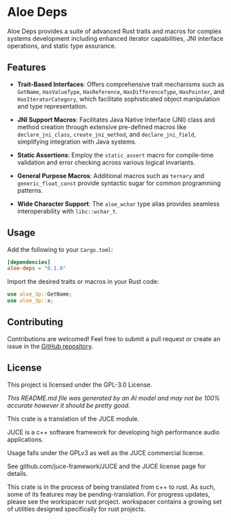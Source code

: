 # Aloe Deps

Aloe Deps provides a suite of advanced Rust traits and macros for complex systems development including enhanced iterator capabilities, JNI interface operations, and static type assurance.

## Features

- **Trait-Based Interfaces**: Offers comprehensive trait mechanisms such as `GetName`, `HasValueType`, `HasReference`, `HasDifferenceType`, `HasPointer`, and `HasIteratorCategory`, which facilitate sophisticated object manipulation and type representation.

- **JNI Support Macros**: Facilitates Java Native Interface (JNI) class and method creation through extensive pre-defined macros like `declare_jni_class`, `create_jni_method`, and `declare_jni_field`, simplifying integration with Java systems.

- **Static Assertions**: Employ the `static_assert` macro for compile-time validation and error checking across various logical invariants.

- **General Purpose Macros**: Additional macros such as `ternary` and `generic_float_const` provide syntactic sugar for common programming patterns.

- **Wide Character Support**: The `aloe_wchar` type alias provides seamless interoperability with `libc::wchar_t`.

## Usage

Add the following to your `Cargo.toml`:

```toml
[dependencies]
aloe-deps = "0.1.0"
```

Import the desired traits or macros in your Rust code:

```rust
use aloe_3p::GetName;
use aloe_3p::x;
```

## Contributing

Contributions are welcomed! Feel free to submit a pull request or create an issue in the [GitHub repository](https://github.com/klebs6/aloe-rs).

## License

This project is licensed under the GPL-3.0 License.

*This README.md file was generated by an AI model and may not be 100% accurate however it should be pretty good.*

This crate is a translation of the JUCE module.

JUCE is a c++ software framework for developing high performance audio applications.

Usage falls under the GPLv3 as well as the JUCE commercial license.

See github.com/juce-framework/JUCE and the JUCE license page for details.

This crate is in the process of being translated from c++ to rust. As such, some of its features may be pending-translation. For progress updates, please see the workspacer rust project. workspacer contains a growing set of utilities designed specifically for rust projects.
